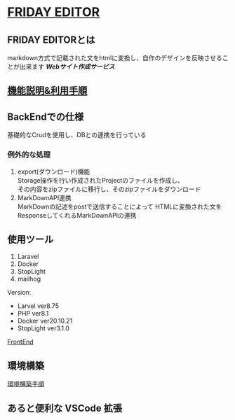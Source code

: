 # [FRIDAY EDITOR](https://www.fridayeditor.click/)

## FRIDAY EDITORとは
markdown方式で記載された文をhtmlに変換し、自作のデザインを反映させることが出来ます ***Webサイト作成サービス***

## [機能説明&利用手順](https://www.fridayeditor.click/explanation)

## BackEndでの仕様
基礎的なCrudを使用し、DBとの連携を行っている

### 例外的な処理
1. export(ダウンロード)機能  
  Storage操作を行い作成されたProjectのファイルを作成し、  
  その内容をzipファイルに移行し、そのzipファイルをダウンロード
2. MarkDownAPI連携  
  MarkDownの記述をpostで送信することによって
  HTMLに変換された文をResponseしてくれるMarkDownAPIの連携


## 使用ツール
1. Laravel
2. Docker
3. StopLight
4. mailhog


Version:  
- Larvel ver8.75
- PHP ver8.1
- Docker ver20.10.21
- StopLight ver3.1.0


[FrontEnd](https://github.com/Aso2001385/editor-frontend/edit/main/README.md)

## 環境構築
[環境構築手順](/reference/backend.md)


## あると便利な VSCode 拡張
